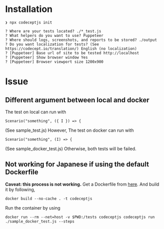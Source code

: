 # Installation
```
❯ npx codeceptjs init

? Where are your tests located? ./*_test.js
? What helpers do you want to use? Puppeteer
? Where should logs, screenshots, and reports to be stored? ./output
? Do you want localization for tests? (See https://codecept.io/translation/) English (no localization)
? [Puppeteer] Base url of site to be tested http://localhost
? [Puppeteer] Show browser window Yes
? [Puppeteer] Browser viewport size 1200x900
```

# Issue
## Different argument between local and docker
The test on local can run with
```
Scenario("something", ({ I }) => {
```
(See sample_test.js)
However, The test on docker can run with
```
Scenario("something", (I) => {
```
(See sample_docker_test.js)
Otherwise, both tests will be failed.

## Not working for Japanese if using the default Dockerfile
**Caveat: this process is not working.**
Get a Dockerfile from [here](git@github.com:Photosynth-inc/CodeceptJS.git).
And build it by following,
```
docker build --no-cache . -t codeceptjs
```
Run the container by using
```
docker run --rm --net=host -v $PWD:/tests codeceptjs codeceptjs run ./sample_docker_test.js --steps
```